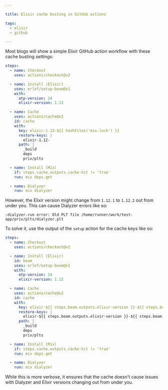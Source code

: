 ```yaml
---

title: Elixir cache busting in GitHub actions

tags:
  - elixir
  - github

---
```


Most blogs will show a simple Elixir GitHub action workflow with these cache busting settings:

```yaml
steps:
  - name: Checkout
    uses: actions/checkout@v2

  - name: Install (Elixir)
    uses: erlef/setup-beam@v1
    with:
      otp-version: 24
      elixir-version: 1.12

  - name: Cache
    uses: actions/cache@v2
    id: cache
    with:
      key: elixir-1.12-${{ hashFiles('mix.lock') }}
      restore-keys: |
        elixir-1.12-
      path: |
        _build
        deps
        priv/plts

  - name: Install (Mix)
    if: steps.cache.outputs.cache-hit != 'true'
    run: mix deps.get

  - name: Dialyzer
    run: mix dialyzer
```

However, the Elixir version might change from `1.12.1` to `1.12.2` out from under you. This can cause Dialyzer errors like so:

```text
:dialyzer.run error: Old PLT file /home/runner/work/test-app/priv/plts/dialyzer.plt
```

To solve it, use the output of the `setup` action for the cache keys like so:

```yaml
steps:
  - name: Checkout
    uses: actions/checkout@v2

  - name: Install (Elixir)
    id: beam
    uses: erlef/setup-beam@v1
    with:
      otp-version: 24
      elixir-version: 1.12

  - name: Cache
    uses: actions/cache@v2
    id: cache
    with:
      key: elixir-${{ steps.beam.outputs.elixir-version }}-${{ steps.beam.outputs.otp-version }}-${{ hashFiles('mix.lock') }}
      restore-keys: |
        elixir-${{ steps.beam.outputs.elixir-version }}-${{ steps.beam.outputs.otp-version }}-
      path: |
        _build
        deps
        priv/plts

  - name: Install (Mix)
    if: steps.cache.outputs.cache-hit != 'true'
    run: mix deps.get

  - name: Dialyzer
    run: mix dialyzer
```

While this is more verbose, it ensures that the cache doesn't cause issues with Dialyzer and Elixir versions changing out from under you.

